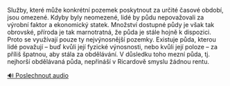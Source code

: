 
Služby, které může konkrétní pozemek poskytnout za určité časové období, jsou omezené. Kdyby byly neomezené, lidé by půdu nepovažovali za výrobní faktor a ekonomický statek. Množství dostupné půdy je však tak obrovské, příroda je tak marnotratná, že půda je stále hojně k dispozici. Proto se využívají pouze ty nejvýnosnější pozemky. Existuje půda, kterou lidé považují – buď kvůli její fyzické výnosnosti, nebo kvůli její poloze – za příliš špatnou, aby stála za obdělávání. V důsledku toho mezní půda, tj. nejhorší obdělávaná půda, nepřináší v Ricardově smyslu žádnou rentu.

[🔊 Poslechnout audio](/data/7-paragraphs/audio/chapter_119/para_002-Sluby-kter-me-konkrtn-pozemek-poskytnout-za.mp3)

